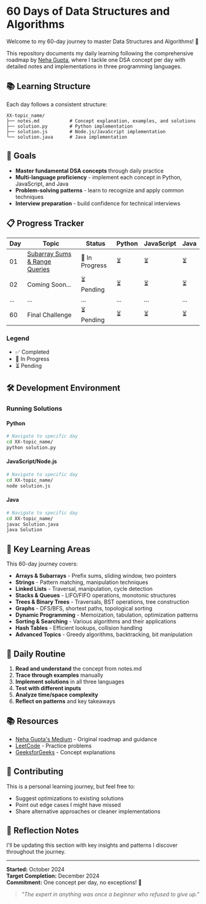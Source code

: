 # 60 Days of Data Structures and Algorithms

Welcome to my 60-day journey to master Data Structures and Algorithms! 🚀

This repository documents my daily learning following the comprehensive roadmap by [Neha Gupta](https://medium.com/@nehaguptacareercoach), where I tackle one DSA concept per day with detailed notes and implementations in three programming languages.

## 📚 Learning Structure

Each day follows a consistent structure:

```
XX-topic_name/
├── notes.md           # Concept explanation, examples, and solutions
├── solution.py        # Python implementation
├── solution.js        # Node.js/JavaScript implementation  
└── solution.java      # Java implementation
```

## 🎯 Goals

- **Master fundamental DSA concepts** through daily practice
- **Multi-language proficiency** - implement each concept in Python, JavaScript, and Java
- **Problem-solving patterns** - learn to recognize and apply common techniques
- **Interview preparation** - build confidence for technical interviews

## 📋 Progress Tracker

| Day | Topic | Status | Python | JavaScript | Java |
|-----|-------|--------|---------|------------|------|
| 01 | [Subarray Sums & Range Queries](./01-subarray_sums_and_range_queries/) | 🔄 In Progress | ⏳ | ⏳ | ⏳ |
| 02 | Coming Soon... | ⏳ Pending | ⏳ | ⏳ | ⏳ |
| ... | ... | ... | ... | ... | ... |
| 60 | Final Challenge | ⏳ Pending | ⏳ | ⏳ | ⏳ |

### Legend
- ✅ Completed
- 🔄 In Progress  
- ⏳ Pending

## 🛠️ Development Environment

### Running Solutions

#### Python
```bash
# Navigate to specific day
cd XX-topic_name/
python solution.py
```

#### JavaScript/Node.js
```bash
# Navigate to specific day  
cd XX-topic_name/
node solution.js
```

#### Java
```bash
# Navigate to specific day
cd XX-topic_name/
javac Solution.java
java Solution
```

## 📖 Key Learning Areas

This 60-day journey covers:

- **Arrays & Subarrays** - Prefix sums, sliding window, two pointers
- **Strings** - Pattern matching, manipulation techniques
- **Linked Lists** - Traversal, manipulation, cycle detection
- **Stacks & Queues** - LIFO/FIFO operations, monotonic structures
- **Trees & Binary Trees** - Traversals, BST operations, tree construction
- **Graphs** - DFS/BFS, shortest paths, topological sorting
- **Dynamic Programming** - Memoization, tabulation, optimization patterns
- **Sorting & Searching** - Various algorithms and their applications
- **Hash Tables** - Efficient lookups, collision handling
- **Advanced Topics** - Greedy algorithms, backtracking, bit manipulation

## 🎯 Daily Routine

1. **Read and understand** the concept from notes.md
2. **Trace through examples** manually
3. **Implement solutions** in all three languages
4. **Test with different inputs** 
5. **Analyze time/space complexity**
6. **Reflect on patterns** and key takeaways

## 📚 Resources

- [Neha Gupta's Medium](https://medium.com/@nehaguptacareercoach) - Original roadmap and guidance
- [LeetCode](https://leetcode.com/) - Practice problems
- [GeeksforGeeks](https://www.geeksforgeeks.org/) - Concept explanations

## 🤝 Contributing

This is a personal learning journey, but feel free to:
- Suggest optimizations to existing solutions
- Point out edge cases I might have missed
- Share alternative approaches or cleaner implementations

## 📝 Reflection Notes

I'll be updating this section with key insights and patterns I discover throughout the journey.

---

**Started:** October 2024  
**Target Completion:** December 2024  
**Commitment:** One concept per day, no exceptions! 💪

> *"The expert in anything was once a beginner who refused to give up."*